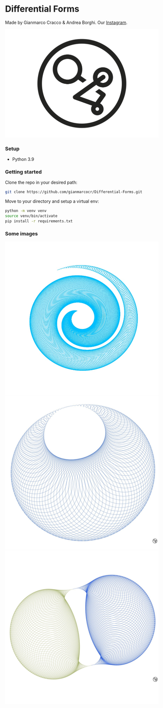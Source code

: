 # Differential Forms

Made by Gianmarco Cracco & Andrea Borghi. Our [Instagram](https://instagram.com/differentialforms?igshid=YmMyMTA2M2Y=).

<p align="center">
  <img src=logo/logo_DF.png alt="">
</p>

[//]: # (<img src="./Sample_imgs/sample_plot.jpg" width=""/>)
### Setup
* Python 3.9

### Getting started
Clone the repo in your desired path:
```bash
git clone https://github.com/gianmarcocr/Differential-Forms.git
```

Move to your directory and setup a virtual env:
```bash
python -m venv venv
source venv/bin/activate
pip install -r requirements.txt
```

### Some images
![](sample_imgs/sample_plot1.jpg)
![](sample_imgs/sample_plot2.jpg)
![](sample_imgs/sample_plot3.jpg)